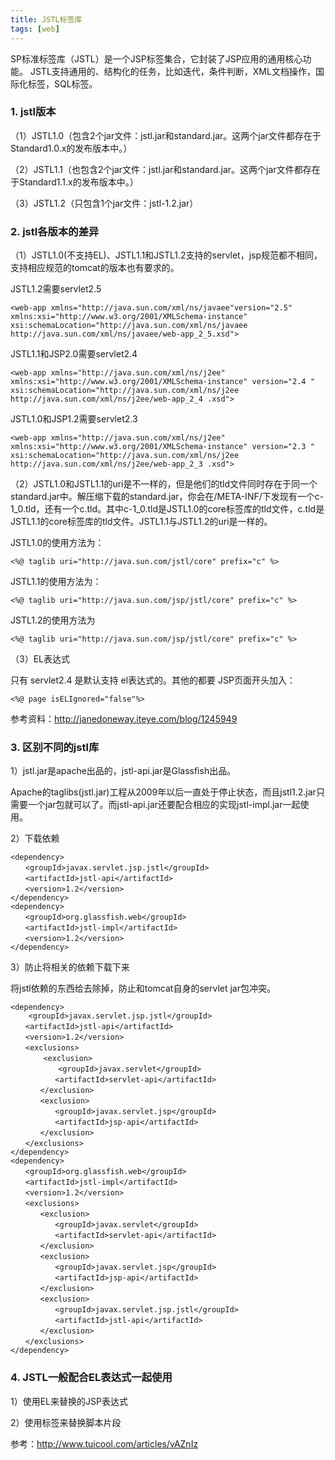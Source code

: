 ```yaml
---
title: JSTL标签库
tags: [web]
---
```


SP标准标签库（JSTL）是一个JSP标签集合，它封装了JSP应用的通用核心功能。
JSTL支持通用的、结构化的任务，比如迭代，条件判断，XML文档操作，国际化标签，SQL标签。

### 1. jstl版本
（1）JSTL1.0（包含2个jar文件：jstl.jar和standard.jar。这两个jar文件都存在于Standard1.0.x的发布版本中。）

（2）JSTL1.1（也包含2个jar文件：jstl.jar和standard.jar。这两个jar文件都存在于Standard1.1.x的发布版本中。）

（3）JSTL1.2（只包含1个jar文件：jstl-1.2.jar）

### 2. jstl各版本的差异

（1）JSTL1.0(不支持EL)、JSTL1.1和JSTL1.2支持的servlet，jsp规范都不相同，支持相应规范的tomcat的版本也有要求的。

JSTL1.2需要servlet2.5

```
<web-app xmlns="http://java.sun.com/xml/ns/javaee"version="2.5"
xmlns:xsi="http://www.w3.org/2001/XMLSchema-instance"
xsi:schemaLocation="http://java.sun.com/xml/ns/javaee http://java.sun.com/xml/ns/javaee/web-app_2_5.xsd">
```
 
JSTL1.1和JSP2.0需要servlet2.4

```
<web-app xmlns="http://java.sun.com/xml/ns/j2ee" xmlns:xsi="http://www.w3.org/2001/XMLSchema-instance" version="2.4 " xsi:schemaLocation="http://java.sun.com/xml/ns/j2ee   http://java.sun.com/xml/ns/j2ee/web-app_2_4 .xsd">
```

JSTL1.0和JSP1.2需要servlet2.3

```
<web-app xmlns="http://java.sun.com/xml/ns/j2ee" xmlns:xsi="http://www.w3.org/2001/XMLSchema-instance" version="2.3 " xsi:schemaLocation="http://java.sun.com/xml/ns/j2ee   http://java.sun.com/xml/ns/j2ee/web-app_2_3 .xsd">
```

（2）JSTL1.0和JSTL1.1的uri是不一样的，但是他们的tld文件同时存在于同一个standard.jar中。解压缩下载的standard.jar，你会在/META-INF/下发现有一个c-1_0.tld，还有一个c.tld。其中c-1_0.tld是JSTL1.0的core标签库的tld文件，c.tld是JSTL1.1的core标签库的tld文件。JSTL1.1与JSTL1.2的uri是一样的。

JSTL1.0的使用方法为：

```
<%@ taglib uri="http://java.sun.com/jstl/core" prefix="c" %>
```

JSTL1.1的使用方法为：

```
<%@ taglib uri="http://java.sun.com/jsp/jstl/core" prefix="c" %>
```

JSTL1.2的使用方法为

```
<%@ taglib uri="http://java.sun.com/jsp/jstl/core" prefix="c" %>
```

（3）EL表达式

只有 servlet2.4 是默认支持 el表达式的。其他的都要 JSP页面开头加入： 

```
<%@ page isELIgnored="false"%>
```

参考资料：http://janedoneway.iteye.com/blog/1245949

### 3. 区别不同的jstl库

1）jstl.jar是apache出品的，jstl-api.jar是Glassfish出品。

Apache的taglibs(jstl.jar)工程从2009年以后一直处于停止状态，而且jstl1.2.jar只需要一个jar包就可以了。而jstl-api.jar还要配合相应的实现jstl-impl.jar一起使用。

2）下载依赖

```
<dependency>
　　<groupId>javax.servlet.jsp.jstl</groupId>
　　<artifactId>jstl-api</artifactId>
　　<version>1.2</version>
</dependency>
<dependency>
　　<groupId>org.glassfish.web</groupId>
　　<artifactId>jstl-impl</artifactId>
　　<version>1.2</version>
</dependency>
```

3）防止将相关的依赖下载下来

将jstl依赖的东西给去除掉，防止和tomcat自身的servlet jar包冲突。

```
<dependency>
    <groupId>javax.servlet.jsp.jstl</groupId>
　　<artifactId>jstl-api</artifactId>
　　<version>1.2</version>
　　<exclusions>
　　    <exclusion>
　　　　    <groupId>javax.servlet</groupId>
　　　　　　<artifactId>servlet-api</artifactId>
　　　　</exclusion>
　　　　<exclusion>
　　　　　　<groupId>javax.servlet.jsp</groupId>
　　　　　　<artifactId>jsp-api</artifactId>
　　　　</exclusion>
　　</exclusions>
</dependency>
<dependency>
　　<groupId>org.glassfish.web</groupId>
　　<artifactId>jstl-impl</artifactId>
　　<version>1.2</version>
　　<exclusions>
　　　　<exclusion>
　　　　　　<groupId>javax.servlet</groupId>
　　　　　　<artifactId>servlet-api</artifactId>
　　　　</exclusion>
　　　　<exclusion>
　　　　　　<groupId>javax.servlet.jsp</groupId>
　　　　　　<artifactId>jsp-api</artifactId>
　　　　</exclusion>
　　　　<exclusion>
　　　　　　<groupId>javax.servlet.jsp.jstl</groupId>
　　　　　　<artifactId>jstl-api</artifactId>
　　　　</exclusion>
　　</exclusions>
</dependency>
```


### 4. JSTL一般配合EL表达式一起使用

1）使用EL来替换的JSP表达式

2）使用标签来替换脚本片段

参考：http://www.tuicool.com/articles/vAZnIz